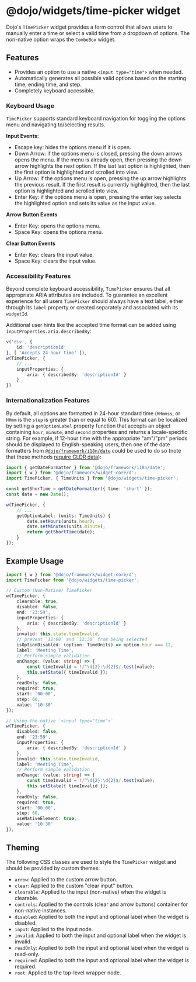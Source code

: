 # @dojo/widgets/time-picker widget

Dojo's `TimePicker` widget provides a form control that allows users to manually enter a time or select a valid time from a dropdown of options. The non-native option wraps the `ComboBox` widget.

## Features

- Provides an option to use a native `<input type="time">` when needed.
- Automatically generates all possible valid options based on the starting time, ending time, and step.
- Completely keyboard accessible.

### Keyboard Usage

`TimePicker` supports standard keyboard navigation for toggling the options menu and navigating to/selecting results.

**Input Events**:

- Escape key: hides the options menu if it is open.
- Down Arrow: if the options menu is closed, pressing the down arrows opens the menu. If the menu is already open, then pressing the down arrow highlights the next option. If the last last option is highlighted, then the first option is highlighted and scrolled into view.
- Up Arrow: if the options menu is open, pressing the up arrow highlights the previous result. If the first result is currently highlighted, then the last option is highlighted and scrolled into view.
- Enter Key: if the options menu is open, pressing the enter key selects the highlighted option and sets its value as the input value.

**Arrow Button Events**

- Enter Key: opens the options menu.
- Space Key: opens the options menu.

**Clear Button Events**

- Enter Key: clears the input value.
- Space Key: clears the input value.

### Accessibility Features

Beyond complete keyboard accessibility, `TimePicker` ensures that all appropriate ARIA attributes are included. To guarantee an excellent experience for all users `TimePicker` should always have a text label, either through its `label` property or created separately and associated with its `widgetId`.

Additional user hints like the accepted time format can be added using `inputProperties.aria.describedBy`:

```typescript
v('div', {
	id: 'descriptionId'
}, [ 'Accepts 24-hour time' ]),
w(TimePicker, {
	// ...
	inputProperties: {
		aria: { describedBy: 'descriptionId' }
	}
})
```

### Internationalization Features

By default, all options are formatted in 24-hour standard time (`HHmmss`, or `HHmm` is the `step` is greater than or equal to 60). This format can be localized by setting a `getOptionLabel` property function that accepts an object containing `hour`, `minute`, and `second` properties and returns a locale-specific string. For example, if 12-hour time with the appropriate "am"/"pm" periods should be displayed to English-speaking users, then one of the date formatters from [`@dojo/framework/i18n/date`](https://github.com/dojo/i18n#date-and-number-formatting) could be used to do so (note that these methods [require CLDR data](https://github.com/dojo/i18n#loading-cldr-data)):

```typescript
import { getDateFormatter } from '@dojo/framework/i18n/date';
import { w } from '@dojo/framework/widget-core/d';
import TimePicker, { TimeUnits } from '@dojo/widgets/time-picker';

const getShorTime = getDateFormatter({ time: 'short' });
const date = new Date();

w(TimePicker, {
	// ...
	getOptionLabel: (units: TimeUnits) {
		date.setHours(units.hour);
		date.setMinutes(units.minute);
		return getShortTime(date);
	}
});
```

## Example Usage

```typescript
import { w } from '@dojo/framework/widget-core/d';
import TimePicker from '@dojo/widgets/time-picker';

// Custom (Non-Native) TimePicker
w(TimePicker, {
	clearable: true,
	disabled: false,
	end: '23:59',
	inputProperties: {
		aria: { describedBy: 'descriptionId' }
	},
	invalid: this.state.timeInvalid,
	// prevent `12:00` and `12:30` from being selected
	isOptionDisabled: (option: TimeUnits) => option.hour === 12,
	label: 'Meeting Time',
	// Perform simple validation
	onChange: (value: string) => {
		const timeInvalid = !/^\d{2}:\d{2}$/.test(value);
		this.setState({ timeInvalid });
	},
	readOnly: false,
	required: true,
	start: '00:00',
	step: 60,
	value: '10:30'
});

// Using the native `<input type="time">`
w(TimePicker, {
	disabled: false,
	end: '23:59',
	inputProperties: {
		aria: { describedBy: 'descriptionId' }
	},
	invalid: this.state.timeInvalid,
	label: 'Meeting Time',
	// Perform simple validation
	onChange: (value: string) => {
		const timeInvalid = !/^\d{2}:\d{2}$/.test(value);
		this.setState({ timeInvalid });
	},
	readOnly: false,
	required: true,
	start: '00:00',
	step: 60,
	useNativeElement: true,
	value: '10:30'
});
```

## Theming

The following CSS classes are used to style the `TimePicker` widget and should be provided by custom themes:

- `arrow`: Applied to the custom arrow button.
- `clear`: Applied to the custom "clear input" button.
- `clearable`: Applied to the input (non-native) when the widget is clearable.
- `controls`: Applied to the controls (clear and arrow buttons) container for non-native instances.
- `disabled`: Applied to both the input and optional label when the widget is disabled.
- `input`: Applied to the input node.
- `invalid`: Applied to both the input and optional label when the widget is invalid.
- `readOnly`: Applied to both the input and optional label when the widget is read-only.
- `required`: Applied to both the input and optional label when the widget is required.
- `root`: Applied to the top-level wrapper node.

